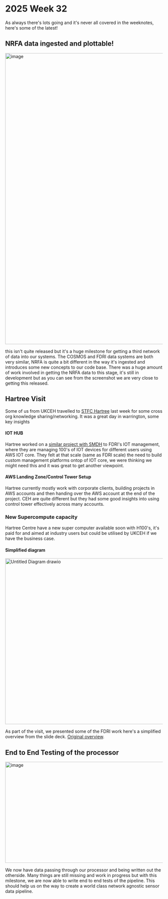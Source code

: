 # 2025 Week 32

As always there's lots going and it's never all covered in the weeknotes, here's some of the latest!

## NRFA data ingested and plottable!
<img width="1110" height="930" alt="image" src="https://github.com/user-attachments/assets/cacafadd-0b66-4ecc-8639-c913dd8b6442" />

this isn't quite released but it's a huge milestone for getting a third network of data into our systems. The COSMOS and FDRI data systems are both very similar,
NRFA is quite a bit different in the way it's ingested and introduces some new concepts to our code base. There was a huge amount of work involved in getting the NRFA data
to this stage, it's still in development but as you can see from the screenshot we are very close to getting this released.

## Hartree Visit

Some of us from UKCEH travelled to [STFC Hartree](https://www.hartree.stfc.ac.uk/) last week for some cross org knowledge sharing/networking. It was a great day in warrington, some key insights

#### IOT HUB
Hartree worked on a [similar project with SMDH](https://datahub.smdh.uk/) to FDRI's IOT management, where they are managing 100's of IOT devices for different users using AWS IOT core. They felt at that scale (same as FDRI scale)
the need to build custom management platforms ontop of IOT core, we were thinking we might need this and it was great to get another viewpoint.

#### AWS Landing Zone/Control Tower Setup

Hartree currently mostly work with corporate clients, building projects in AWS accounts and then handing over the AWS account at the end of the project.
CEH are quite different but they had some good insights into using control tower effectively across many accounts. 

### New Supercompute capacity

Hartree Centre have a new super computer available soon with H100's, it's paid for and aimed at industry users but could be utilised by UKCEH if we have the business case.
  

#### Simplified diagram

<img width="1101" height="530" alt="Untitled Diagram drawio" src="https://github.com/user-attachments/assets/c9732a19-826e-44c4-88a5-2158830423d2" />

As part of the visit, we presented some of the FDRI work here's a simplified overview from the slide deck.  [Original overview](https://nerc-ceh.github.io/fdri_words/timeseries/diagrams/overview.drawio.png).

## End to End Testing of the processor

<img width="1053" height="323" alt="image" src="https://github.com/user-attachments/assets/f2dc9cf9-fdf6-4a9a-9180-92e77f999f60" />

We now have data passing through our processor and being written out the otherside. Many things are still missing and work in progress but with this milestone,
we are now able to write end to end tests of the pipeline. This should help us on the way to create a world class network agnostic sensor data pipeline.
